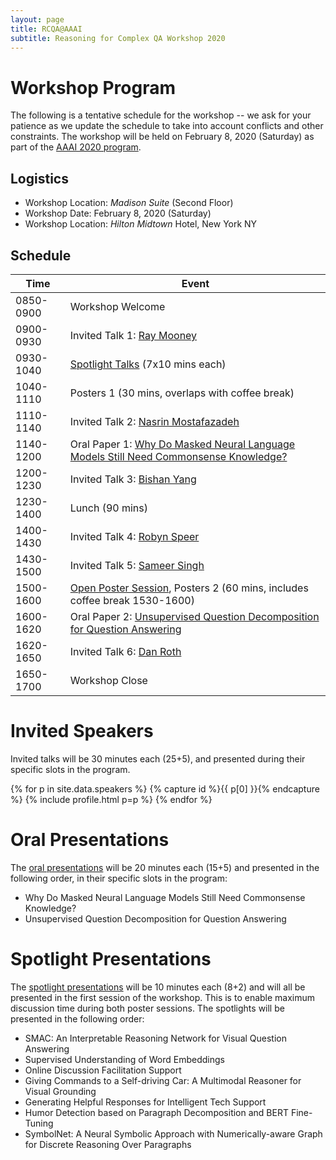 ```yaml
---
layout: page
title: RCQA@AAAI
subtitle: Reasoning for Complex QA Workshop 2020
---
```



# Workshop Program

The following is a tentative schedule for the workshop -- we ask for your patience as we update the schedule to take into account conflicts and other constraints. The workshop will be held on February 8, 2020 (Saturday) as part of the [AAAI 2020 program](https://aaai.org/Conferences/AAAI-20/ws20/).

## Logistics

- Workshop Location: *Madison Suite* (Second Floor)
- Workshop Date: February 8, 2020 (Saturday)
- Workshop Location: *Hilton Midtown* Hotel, New York NY
<!-- - Workshop Questions: [ibm.biz/rcqa-qa](https://docs.google.com/presentation/d/e/2QANgcCBGtg9oOugqkYHuthxzUBc8z08eOLMnVAQAH8YJNlwIOsB6G_cvTZx0_StSKMv0pHQxHUx-OLn1qEw/askquestion?seriesId=7362e393-747f-470c-be17-070388e53f4b) -->

## Schedule

| **Time** 	| 	**Event** |
| ------------------ | ------------------ |
| 0850-0900 | 	Workshop Welcome |
| 0900-0930	| 	Invited Talk 1: [Ray Mooney](speakers.md#ray) |
| 0930-1040	| 	[Spotlight Talks](#spotlights) (7x10 mins each) |
| 1040-1110	|	Posters 1 (30 mins, overlaps with coffee break) |
| 1110-1140	| 	Invited Talk 2: [Nasrin Mostafazadeh](speakers.md#nasrin) |
| 1140-1200	|	Oral Paper 1: [Why Do Masked Neural Language Models Still Need Commonsense Knowledge?](https://rcqa-ws.github.io/papers/paper2.pdf) |
| 1200-1230	|	Invited Talk 3: [Bishan Yang](speakers.md#bishan) |
| 1230-1400	| 	Lunch (90 mins) |
| 1400-1430	| 	Invited Talk 4: [Robyn Speer](speakers.md#robyn) |
| 1430-1500	| 	Invited Talk 5: [Sameer Singh](speakers.md#sameer) |
| 1500-1600	|	[Open Poster Session](https://rcqa-ws.github.io/schedule/#open-poster-session), Posters 2 (60 mins, includes coffee break 1530-1600) |
| 1600-1620	|	Oral Paper 2: [Unsupervised Question Decomposition for Question Answering](https://rcqa-ws.github.io/papers/paper9.pdf) |
| 1620-1650	| 	Invited Talk 6: [Dan Roth](speakers.md#dan) |
| 1650-1700	| 	Workshop Close |

# Invited Speakers<a name="speakers"></a>

Invited talks will be 30 minutes each (25+5), and presented during their specific slots in the program. 

<div class="container">
  <div class="row">

{% for p in site.data.speakers %} {% capture id %}{{ p[0] }}{% endcapture %} {% include profile.html p=p %} {% endfor %}

</div>
</div>

# Oral Presentations<a name="orals"></a>

The [oral presentations](https://rcqa-ws.github.io/schedule/#accepted-papers) will be 20 minutes each (15+5) and presented in the following order, in their specific slots in the program:

- Why Do Masked Neural Language Models Still Need Commonsense Knowledge?
- Unsupervised Question Decomposition for Question Answering

# Spotlight Presentations<a name="spotlights"></a>

The [spotlight presentations](https://rcqa-ws.github.io/schedule/#accepted-papers) will be 10 minutes each (8+2) and will all be presented in the first session of the workshop. This is to enable maximum discussion time during both poster sessions. The spotlights will be presented in the following order:

- SMAC: An Interpretable Reasoning Network for Visual Question Answering
- Supervised Understanding of Word Embeddings
- Online Discussion Facilitation Support
- Giving Commands to a Self-driving Car: A Multimodal Reasoner for Visual Grounding
- Generating Helpful Responses for Intelligent Tech Support
- Humor Detection based on Paragraph Decomposition and BERT Fine-Tuning
- SymbolNet: A Neural Symbolic Approach with Numerically-aware Graph for Discrete Reasoning Over Paragraphs